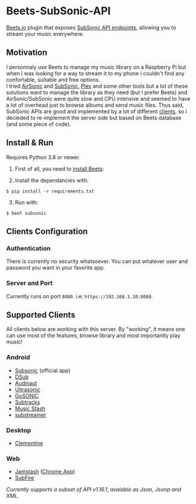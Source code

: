 # Beets-SubSonic-API

[Beets.io](https://beets.io) plugin that exposes [SubSonic API endpoints](http://www.subsonic.org/pages/api.jsp), allowing you to stream your music everywhere.

## Motivation

I personnaly use Beets to manage my music library on a Raspberry Pi but when I was looking for a way to stream it to my phone I couldn't find any confortable, suitable and free options.  
I tried [AirSonic](https://airsonic.github.io) and [SubSonic](http://www.subsonic.org), [Plex](https://www.plex.tv) and some other tools but a lot of these solutions want to manage the library as they need (but I prefer Beets) and AirSonic/SubSonic were quite slow and CPU intensive and seemed to have a lot of overhead just to browse albums and send music files. Thus said, SubSonic APIs are good and implemented by a lot of different [clients](#supported-clients), so I decieded to re-implement the server side but based on Beets database (and some piece of code).

## Install & Run

Requires Python 3.8 or newer.

1) First of all, you need to [install Beets](https://beets.readthedocs.io/en/stable/guides/main.html):

2) Install the dependancies with:

```
$ pip install -r requirements.txt
```

3) Run with:

```
$ beet subsonic
```

## Clients Configuration

### Authentication

There is currently no security whatsoever. You can put whatever user and password you want in your favorite app.

### Server and Port

Currently runs on port `8080`. i.e: `https://192.168.1.10:8080`.

## Supported Clients

All clients below are working with this server. By "working", it means one can use most of the features, browse library and most importantly play music!

### Android

- [Subsonic](https://play.google.com/store/apps/details?id=net.sourceforge.subsonic.androidapp) (official app)
- [DSub](https://play.google.com/store/apps/details?id=github.daneren2005.dsub)
- [Audinaut](https://play.google.com/store/apps/details?id=net.nullsum.audinaut)
- [Ultrasonic](https://play.google.com/store/apps/details?id=org.moire.ultrasonic)
- [GoSONIC](https://play.google.com/store/apps/details?id=com.readysteadygosoftware.gosonic)
- [Subtracks](https://play.google.com/store/apps/details?id=com.subtracks)
- [Music Stash](https://play.google.com/store/apps/details?id=com.ghenry22.mymusicstash)
- [substreamer](https://play.google.com/store/apps/details?id=com.ghenry22.substream2)

### Desktop

- [Clementine](https://www.clementine-player.org)

### Web

- [Jamstash](http://jamstash.com) ([Chrome App](https://chrome.google.com/webstore/detail/jamstash/jccdpflnecheidefpofmlblgebobbloc))
- [SubFire](http://subfireplayer.net)

_Currently supports a subset of API v1.16.1, avaiable as Json, Jsonp and XML._
